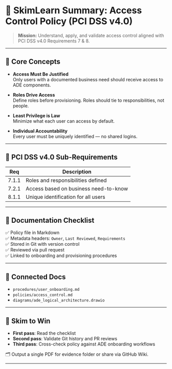 
# 🧠 SkimLearn Summary: Access Control Policy (PCI DSS v4.0)

> **Mission:** Understand, apply, and validate access control aligned with PCI DSS v4.0 Requirements 7 & 8.

---

## 🔑 Core Concepts

- **Access Must Be Justified**  
  Only users with a documented business need should receive access to ADE components.

- **Roles Drive Access**  
  Define roles before provisioning. Roles should tie to responsibilities, not people.

- **Least Privilege is Law**  
  Minimize what each user can access by default.

- **Individual Accountability**  
  Every user must be uniquely identified — no shared logins.

---

## 📘 PCI DSS v4.0 Sub-Requirements

| Req | Description                                      |
|-----|--------------------------------------------------|
| 7.1.1 | Roles and responsibilities defined              |
| 7.2.1 | Access based on business need-to-know          |
| 8.1.1 | Unique identification for all users             |

---

## 📁 Documentation Checklist

✅ Policy file in Markdown  
✅ Metadata headers: `Owner`, `Last Reviewed`, `Requirements`  
✅ Stored in Git with version control  
✅ Reviewed via pull request  
✅ Linked to onboarding and provisioning procedures  

---

## 🧩 Connected Docs

- `procedures/user_onboarding.md`  
- `policies/access_control.md`  
- `diagrams/ade_logical_architecture.drawio`  

---

## 🚀 Skim to Win

- **First pass**: Read the checklist  
- **Second pass**: Validate Git history and PR reviews  
- **Third pass**: Cross-check policy against ADE onboarding workflows  

🗂 Output a single PDF for evidence folder or share via GitHub Wiki.

---

